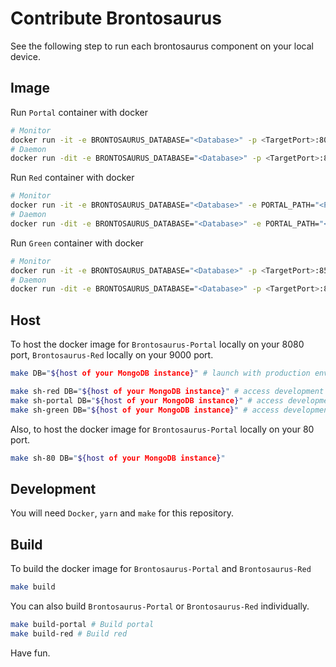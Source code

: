 # Contribute Brontosaurus

See the following step to run each brontosaurus component on your local device.

## Image

Run `Portal` container with docker

```sh
# Monitor
docker run -it -e BRONTOSAURUS_DATABASE="<Database>" -p <TargetPort>:8080 --name <Name> brontosaurus/core:<Version>
# Daemon
docker run -dit -e BRONTOSAURUS_DATABASE="<Database>" -p <TargetPort>:8080 --name <Name> brontosaurus/core:<Version>
```

Run `Red` container with docker

```sh
# Monitor
docker run -it -e BRONTOSAURUS_DATABASE="<Database>" -e PORTAL_PATH="<Portal>" -p <TargetPort>:9000 --name <Name> brontosaurus/red:<Version>
# Daemon
docker run -dit -e BRONTOSAURUS_DATABASE="<Database>" -e PORTAL_PATH="<Portal>" -p <TargetPort>:9000 --name <Name> brontosaurus/red:<Version>
```

Run `Green` container with docker

```sh
# Monitor
docker run -it -e BRONTOSAURUS_DATABASE="<Database>" -p <TargetPort>:8500 --name <Name> brontosaurus/green:<Version>
# Daemon
docker run -dit -e BRONTOSAURUS_DATABASE="<Database>" -p <TargetPort>:8500 --name <Name> brontosaurus/green:<Version>
```

## Host

To host the docker image for `Brontosaurus-Portal` locally on your 8080 port, `Brontosaurus-Red` locally on your 9000 port. 

```sh
make DB="${host of your MongoDB instance}" # launch with production environment

make sh-red DB="${host of your MongoDB instance}" # access development red with sh
make sh-portal DB="${host of your MongoDB instance}" # access development portal with sh
make sh-green DB="${host of your MongoDB instance}" # access development green with sh
```

Also, to host the docker image for `Brontosaurus-Portal` locally on your 80 port.

```sh
make sh-80 DB="${host of your MongoDB instance}"
```

## Development

You will need `Docker`, `yarn` and `make` for this repository.

## Build

To build the docker image for `Brontosaurus-Portal` and `Brontosaurus-Red`

```sh
make build
```

You can also build `Brontosaurus-Portal` or `Brontosaurus-Red` individually.

```sh
make build-portal # Build portal
make build-red # Build red
```

Have fun.
